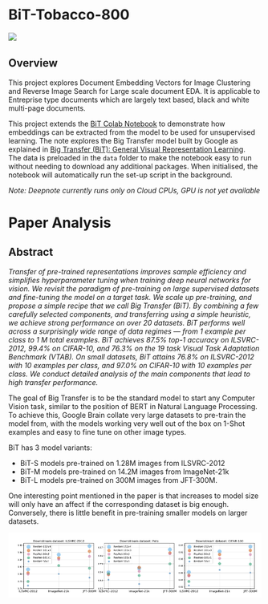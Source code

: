 # BiT-Tobacco-800


[<img src="https://deepnote.com/buttons/launch-in-deepnote.svg">](https://deepnote.com/project/9045f0e2-4d02-4e64-b313-d70bdf35dcc5#%2FBiT-Tobacco-800%2Fbig_transfer_model.ipynb)

## Overview

This project explores Document Embedding Vectors for Image Clustering and Reverse Image Search for Large scale document EDA.
It is applicable to Entreprise type documents which are largely text based, black and white multi-page documents.
<br>

This project extends the [BiT Colab Notebook](https://colab.research.google.com/github/google-research/big_transfer/blob/master/colabs/big_transfer_pytorch.ipynb)
to demonstrate how embeddings can be extracted from the model to be used for unsupervised learning. The note explores the Big Transfer model built by Google as explained in [Big Transfer (BiT): General Visual Representation Learning](https://arxiv.org/abs/1912.11370).
<br>
The data is preloaded in the `data` folder to make the notebook easy to run without needing to download any additional packages.
When initialised, the notebook will automatically run the set-up script in the background.

*Note: Deepnote currently runs only on Cloud CPUs, GPU is not yet available*


# Paper Analysis

## Abstract


*Transfer of pre-trained representations improves sample efficiency and simplifies hyperparameter tuning when training deep neural networks for vision. We revisit the paradigm of pre-training on large supervised datasets and fine-tuning the model on a target task. We scale up pre-training, and propose a simple recipe that we call Big Transfer (BiT). By combining a few carefully selected components, and transferring using a simple heuristic, we achieve strong performance on over 20 datasets. BiT performs well across a surprisingly wide range of data regimes — from 1 example per class to 1 M total examples. BiT achieves 87.5% top-1 accuracy on ILSVRC-2012, 99.4% on CIFAR-10, and 76.3% on the 19 task Visual Task Adaptation Benchmark (VTAB). On small datasets, BiT attains 76.8% on ILSVRC-2012 with 10 examples per class, and 97.0% on CIFAR-10 with 10 examples per class. We conduct detailed analysis of the main components that lead to high transfer performance.*
<br>

The goal of Big Transfer is to be the standard model to start any Computer Vision task, similar to the position of BERT in Natural Language Processing.
To achieve this, Google Brain collate very large datasets to pre-train the model from, with the models working very well out of the box on 1-Shot examples and easy to fine tune on other image types.

BiT has 3 model variants: <br>
- BiT-S models pre-trained on 1.28M images from ILSVRC-2012
- BiT-M models pre-trained on 14.2M images from ImageNet-21k
- BiT-L models pre-trained on 300M images from JFT-300M.

One interesting point mentioned in the paper is that increases to model size will only have an affect if the corresponding dataset is big enough. 
Conversely, there is little benefit in pre-training smaller models on larger datasets.

![Model Size Comparison](/figures/model_size.png "Model Size and Performance Comparison")
